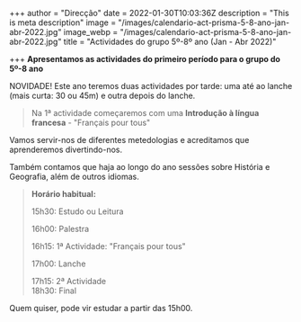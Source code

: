 +++
author = "Direcção"
date = 2022-01-30T10:03:36Z
description = "This is meta description"
image = "/images/calendario-act-prisma-5-8-ano-jan-abr-2022.jpg"
image_webp = "/images/calendario-act-prisma-5-8-ano-jan-abr-2022.jpg"
title = "Actividades do grupo 5º-8º ano (Jan - Abr 2022)"

+++
**Apresentamos as actividades do primeiro período para o grupo do 5º-8 ano**

NOVIDADE! Este ano teremos duas actividades por tarde: uma até ao lanche (mais curta: 30 ou 45m) e outra depois do lanche.

> Na 1ª actividade começaremos com uma **Introdução à língua francesa** - "Français pour tous" 

Vamos servir-nos de diferentes metedologias e acreditamos que aprenderemos divertindo-nos.

Também contamos que haja ao longo do ano sessões sobre História e Geografia, além de outros idiomas.

> **Horário habitual:**
>
> 15h30: Estudo ou Leitura
>
> 16h00: Palestra
>
> 16h15: 1ª Actividade: "Français pour tous"
>
> 17h00: Lanche
>
> 17h15: 2ª Actividade  
> 18h30: Final

Quem quiser, pode vir estudar a partir das 15h00.